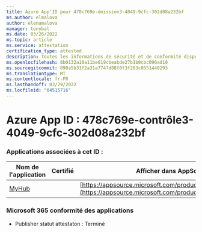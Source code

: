 ```yaml
---
title: Azure App’ID pour 478c769e-émission3-4049-9cfc-302d08a232bf
ms.author: elmalova
author: elenamalova
manager: tonybal
ms.date: 03/26/2022
ms.topic: article
ms.service: attestation
certification_type: attested
description: Toutes les informations de sécurité et de conformité disponibles pour 478c769e-contrôle3-4049-9cfc-302d08a232bf.
ms.openlocfilehash: 8b0132a10a11be019cbeabde27b1b0cbc096ad10
ms.sourcegitcommit: 890a5b31f2a31a7747d88f0f3f203c0551440293
ms.translationtype: MT
ms.contentlocale: fr-FR
ms.lasthandoff: 03/29/2022
ms.locfileid: "64515716"
---
```

# <a name="azure-app-id-478c769e-bab3-4049-9cfc-302d08a232bf"></a>Azure App ID : 478c769e-contrôle3-4049-9cfc-302d08a232bf


### <a name="apps-associated-with-this-id"></a>Applications associées à cet ID :
| **Nom de l'application** | **Certifié** | **Afficher dans AppSource** |
|--------------|---------------|-----------------------|
| [MyHub](../forward/WA200000726.md) |  | [https://appsource.microsoft.com/product/office/WA200000726](https://appsource.microsoft.com/product/office/WA200000726) |

### <a name="microsoft-365-app-compliance-status"></a>Microsoft 365 conformité des applications
- Publisher statut attestaton : Terminé

